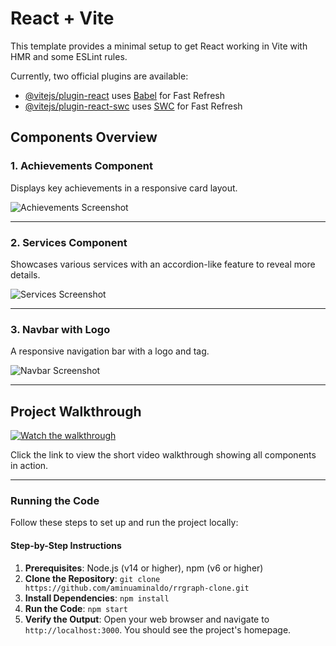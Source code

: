 # React + Vite

This template provides a minimal setup to get React working in Vite with HMR and some ESLint rules.

Currently, two official plugins are available:

- [@vitejs/plugin-react](https://github.com/vitejs/vite-plugin-react/blob/main/packages/plugin-react/README.md) uses [Babel](https://babeljs.io/) for Fast Refresh
- [@vitejs/plugin-react-swc](https://github.com/vitejs/vite-plugin-react-swc) uses [SWC](https://swc.rs/) for Fast Refresh

## Components Overview

### 1. **Achievements Component**

Displays key achievements in a responsive card layout.

![Achievements Screenshot](./public/screenshots/achievements.png)

---

### 2. **Services Component**

Showcases various services with an accordion-like feature to reveal more details.

![Services Screenshot](./public/screenshots/services.png)

---

### 3. **Navbar with Logo**

A responsive navigation bar with a logo and tag.

![Navbar Screenshot](./public/screenshots/navbar.png)

---

## Project Walkthrough

[![Watch the walkthrough](./public/screenshots/video-thumbnail.png)](./public/walkthrough.mp4)

Click the link to view the short video walkthrough showing all components in action.

---

### Running the Code

Follow these steps to set up and run the project locally:

#### Step-by-Step Instructions

1. **Prerequisites**: Node.js (v14 or higher), npm (v6 or higher)
2. **Clone the Repository**: `git clone https://github.com/aminuaminaldo/rrgraph-clone.git`
3. **Install Dependencies**: `npm install`
4. **Run the Code**: `npm start`
5. **Verify the Output**: Open your web browser and navigate to `http://localhost:3000`. You should see the project's homepage.
